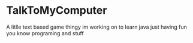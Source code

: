 # TalkToMyComputer
A litlle text based game thingy im working on to learn java just having fun you know programing and stuff
